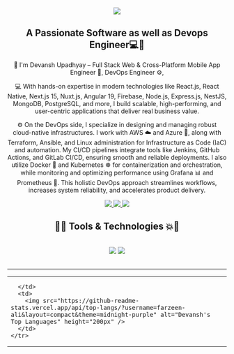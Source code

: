 <h1 align="center">
    <h1 align="center">
  <img src="https://readme-typing-svg.herokuapp.com?font=Righteous&color=7E15F7&size=35&center=true&vCenter=true&width=600&height=70&duration=2000&lines=Hi+There!+👋;I'm+Devansh+Upadhyay+👨🏻‍💻;" />
</h1>

<h2 align="center">A Passionate Software as well as Devops Engineer💻🎥
</h2>
<div align="center"> 
 🌱 I'm Devansh Upadhyay – Full Stack Web & Cross-Platform Mobile App Engineer 📱, DevOps Engineer ⚙️, 

💻 With hands-on expertise in modern technologies like React.js, React Native, Next.js 15, Nuxt.js, Angular 19, Firebase, Node.js, Express.js, NestJS, MongoDB, PostgreSQL, and more, I build scalable, high-performing, and user-centric applications that deliver real business value.

⚙️ On the DevOps side, I specialize in designing and managing robust cloud-native infrastructures. I work with AWS ☁️ and Azure 🔵, along with Terraform, Ansible, and Linux administration for Infrastructure as Code (IaC) and automation. My CI/CD pipelines integrate tools like Jenkins, GitHub Actions, and GitLab CI/CD, ensuring smooth and reliable deployments. I also utilize Docker 🐳 and Kubernetes ☸️ for containerization and orchestration, while monitoring and optimizing performance using Grafana 📊 and Prometheus 📡. This holistic DevOps approach streamlines workflows, increases system reliability, and accelerates product delivery.
</div>
 
<div align="center"> 
  <a href="mailtodevanshupadhyay276@gmail.com">
    <img src="https://img.shields.io/badge/Gmail-6C22A6?style=for-the-badge&logo=gmail&logoColor=white" />
  </a>
    <a href="https://www.youtube.com/@TheTechzeen" target="_blank">
     <img src="https://img.shields.io/badge/YouTube-D71313?style=for-the-badge&logo=youtube&logoColor=white" />
  </a>
  <a href="www.linkedin.com/in/
devansh-upadhyay-22758a316" >
    <img src="https://img.shields.io/badge/LinkedIn-0077B5?style=for-the-badge&logo=linkedin&logoColor=white" />
  </a>
</div>
 
<h2 align="center">🚀💥 Tools & Technologies 💥🚀</h2>
<br/>
<div align="center">
    <img src="https://skillicons.dev/icons?i=react,angular,javascript,typescript,express,nodejs,nestjs,github,tailwind,git,linux,docker,kubernetes,gitlab,azure" />
    <img src="https://skillicons.dev/icons?i=prometheus,postgresql,supabase,prisma,firebase,mongodb,nextjs,nuxt,graphql,laravel,jenkins,terraform,aws,ansible,grafana" /><br>
</div>
<br/>
<hr/>
<p align="center">
  <table>
    <tr>
      <td>
       
      </td>
      <td>
        <img src="https://github-readme-stats.vercel.app/api/top-langs/?username=farzeen-ali&layout=compact&theme=midnight-purple" alt="Devansh's Top Languages" height="200px" />
      </td>
    </tr>
  </table>
<!--   <img align="center" src="https://github-readme-streak-stats.herokuapp.com/?user=farzeen-ali&layout=compact&theme=midnight-purple" alt="farzeen-ali" /> -->


</p>
